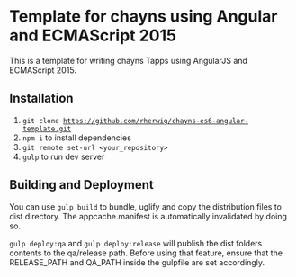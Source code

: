 # Template for chayns using Angular and ECMAScript 2015
This is a template for writing chayns Tapps using AngularJS and ECMAScript 2015.

## Installation
1. <code>git clone https://github.com/rherwig/chayns-es6-angular-template.git</code>
2. <code>npm i</code> to install dependencies
3. <code>git remote set-url &lt;your_repository&gt;</code>
4. <code>gulp</code> to run dev server

## Building and Deployment
You can use <code>gulp build</code> to bundle, uglify and copy the distribution files to dist directory.
The appcache.manifest is automatically invalidated by doing so.

<code>gulp deploy:qa</code> and <code>gulp deploy:release</code> will publish the dist folders contents to
the qa/release path. Before using that feature, ensure that the RELEASE_PATH and QA_PATH inside the gulpfile
are set accordingly.